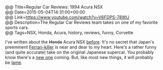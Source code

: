 @@ Title=Regular Car Reviews: 1994 Acura NSX  
@@ Date=2015-05-04T14:31:00+00:00  
@@ Link=https://www.youtube.com/watch?v=V6FDPS-78WU  
@@ Description=The Regular Car Reviews team takes on one of my favorite sports cars.  
@@ Tags=NSX, Honda, Acura, history, reviews, funny, Corvette  

I've written about the <s>Honda</s> Acura NSX [before][theoveranalyzed]. It's no secret that Japan's preeminent [Ferrari-killer][roadandtrack] is near and dear to my heart. Here's a rather funny (and quite accurate) take on the original Japanese supercar. You probably know there's a [new one][theoveranalyzed 2] coming. But, like most new things, it will probably be [lame][motortrend].

[motortrend]: http://www.motortrend.com/roadtests/coupes/1502_2015_chevrolet_corvette_z06_first_test/#__federated=1
[roadandtrack]: http://www.roadandtrack.com/new-cars/first-drives/reviews/a8837/first-drive-1990-acura-nsx/
[theoveranalyzed]: /2015/2/13/the-honda-nsx
[theoveranalyzed 2]: /2015/3/6/honda-nsx-at-geneva-2015